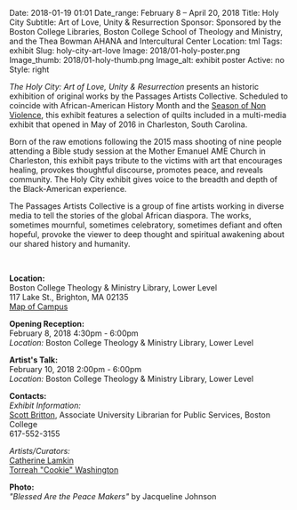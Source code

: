 Date: 2018-01-19 01:01 
Date_range: February 8 – April 20, 2018
Title: Holy City 
Subtitle: Art of Love, Unity & Resurrection
Sponsor: Sponsored by the Boston College Libraries, Boston College School of Theology and Ministry, and the Thea Bowman AHANA and Intercultural Center
Location: tml
Tags: exhibit
Slug: holy-city-art-love
Image: 2018/01-holy-poster.png
Image_thumb: 2018/01-holy-thumb.png
Image_alt: exhibit poster
Active: no
Style: right

<em>The Holy City: Art of Love, Unity & Resurrection</em> presents an historic exhibition of original works by the Passages Artists Collective.  Scheduled to coincide with African-American History Month and the <a href="http://www.agnt.org/season-for-nonviolence" target="_blank">Season of Non Violence</a>, this exhibit features a selection of quilts included in a multi-media exhibit that opened in May of 2016 in Charleston, South Carolina.  

Born of the raw emotions following the 2015 mass shooting of nine people attending a Bible study session at the Mother Emanuel AME Church in Charleston, this exhibit pays tribute to the victims with art that encourages healing, provokes thoughtful discourse, promotes peace, and reveals community.  The Holy City exhibit gives voice to the breadth and depth of the Black-American experience.

The Passages Artists Collective is a group of fine artists working in diverse media to tell the stories of the global African diaspora.  The works, sometimes mournful, sometimes celebratory, sometimes defiant and often hopeful, provoke the viewer to deep thought and spiritual awakening about our shared history and humanity. 

<br />

<strong>Location: </strong><br />
Boston College Theology & Ministry Library, Lower Level<br />
117 Lake St., Brighton, MA  02135<br />
<a href="http://www.bc.edu/bc-web/about/maps-and-directions/brighton-campus-map.html" target="_blank">Map of Campus</a>

<strong>Opening Reception: </strong><br />
February 8, 2018 4:30pm - 6:00pm<br />
<em>Location:</em> Boston College Theology & Ministry Library, Lower Level

<strong>Artist's Talk:</strong><br />
February 10, 2018 2:00pm - 6:00pm <br />
<em>Location:</em> Boston College Theology & Ministry Library, Lower Level

<strong>Contacts:</strong><br />
<em>Exhibit Information:</em><br />
<a href="mailto:scott.britton@bc.edu">Scott Britton</a>, Associate University Librarian for Public Services, Boston College<br />
617-552-3155

<em>Artists/Curators:</em><br />
<a href="mailto:catquiltzmama@gmail.com">Catherine Lamkin</a><br />
<a href="mailto:cookiesews1960@gmail.com">Torreah "Cookie" Washington</a><br />

<strong>Photo:</strong> <br />
<em>"Blessed Are the Peace Makers"</em> by Jacqueline Johnson


